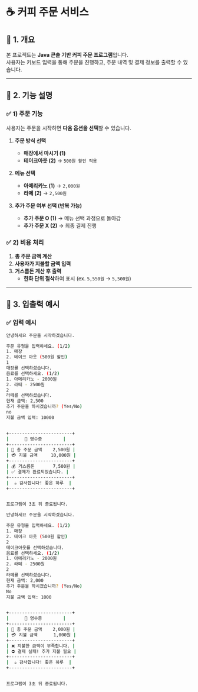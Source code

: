 # ☕ 커피 주문 서비스

## 📌 1. 개요
본 프로젝트는 **Java 콘솔 기반 커피 주문 프로그램**입니다.  
사용자는 키보드 입력을 통해 주문을 진행하고, 주문 내역 및 결제 정보를 출력할 수 있습니다.  

---

## 📌 2. 기능 설명

### ✅ 1) 주문 기능
사용자는 주문을 시작하면 **다음 옵션을 선택**할 수 있습니다.  

1. **주문 방식 선택**
   - **매장에서 마시기 (1)**
   - **테이크아웃 (2)** → `500원 할인 적용`

2. **메뉴 선택**
   - **아메리카노 (1)** → `2,000원`
   - **라떼 (2)** → `2,500원`

3. **추가 주문 여부 선택 (반복 가능)**
   - **추가 주문 O (1)** → 메뉴 선택 과정으로 돌아감
   - **추가 주문 X (2)** → 최종 결제 진행

### ✅ 2) 비용 처리
1. **총 주문 금액 계산**
2. **사용자가 지불할 금액 입력**
3. **거스름돈 계산 후 출력**
   - **한화 단위 절삭**하여 표시 (ex. `5,550원` → `5,500원`)

---

## 📌 3. 입출력 예시

### ✅ 입력 예시
```bash
안녕하세요 주문을 시작하겠습니다.

주문 유형을 입력하세요. (1/2)
1. 매장 
2. 테이크 아웃 (500원 할인)
1
매장를 선택하셨습니다.
음료를 선택하세요. (1/2)
1. 아메리카노 - 2000원 
2. 라떼 - 2500원
2
라떼를 선택하셨습니다.
현재 금액: 2,500
추가 주문을 하시겠습니까? (Yes/No)
no
지불 금액 입력: 10000


+------------------------+
|      📜 영수증        |
+------------------------+
| 🛒 총 주문 금액    2,500원 |
| 💳 지불 금액     10,000원 |
+------------------------+
| 💰 거스름돈       7,500원 |
| ✅ 결제가 완료되었습니다. |
+------------------------+
|  ☕ 감사합니다! 좋은 하루  |
+------------------------+


프로그램이 3초 뒤 종료됩니다.
```


```bash
안녕하세요 주문을 시작하겠습니다.

주문 유형을 입력하세요. (1/2)
1. 매장 
2. 테이크 아웃 (500원 할인)
2
테이크아웃를 선택하셨습니다.
음료를 선택하세요. (1/2)
1. 아메리카노 - 2000원 
2. 라떼 - 2500원
2
라떼를 선택하셨습니다.
현재 금액: 2,000
추가 주문을 하시겠습니까? (Yes/No)
No
지불 금액 입력: 1000


+------------------------+
|      📜 영수증        |
+------------------------+
| 🛒 총 주문 금액    2,000원 |
| 💳 지불 금액      1,000원 |
+------------------------+
| ❌ 지불한 금액이 부족합니다. |
| ⛔ 결제 실패! 추가 지불 필요 |
+------------------------+
|  ☕ 감사합니다! 좋은 하루  |
+------------------------+


프로그램이 3초 뒤 종료됩니다.

```
